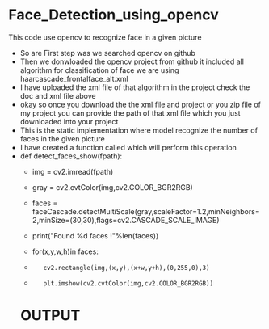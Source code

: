 # Face_Detection_using_opencv
This code use opencv to recognize face in a given picture

- So are First step was we searched opencv on github
- Then we donwloaded the opencv project from github it included all algorithm for classification of face we are using haarcascade_frontalface_alt.xml
- I have uploaded the xml file of that algorithm in the project check the doc and xml file above
- okay so once you download the the xml file and project or you zip file of my project you can provide the path of that xml file which you just downloaded into your project
- This is the static implementation where model recognize the number of faces in the given picture 
- I have created a function called which will perform this operation
- def detect_faces_show(fpath):
  -    img = cv2.imread(fpath)
  -    gray = cv2.cvtColor(img,cv2.COLOR_BGR2RGB)
  -    faces = faceCascade.detectMultiScale(gray,scaleFactor=1.2,minNeighbors=2,minSize=(30,30),flags=cv2.CASCADE_SCALE_IMAGE)
  -    print("Found %d faces !"%len(faces))
    
  -    for(x,y,w,h)in faces:
  -        cv2.rectangle(img,(x,y),(x+w,y+h),(0,255,0),3)
  -        plt.imshow(cv2.cvtColor(img,cv2.COLOR_BGR2RGB))
  # OUTPUT
  
 
 
